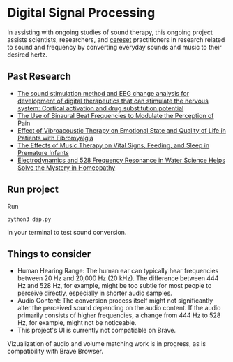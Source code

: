 # Digital Signal Processing

In assisting with ongoing studies of sound therapy, this ongoing project assists scientists, researchers, and [cereset](https://cereset.com/) practitioners in research related to sound and frequency by converting everyday sounds and music to their desired hertz.

## Past Research

- [The sound stimulation method and EEG change analysis for development of digital therapeutics that can stimulate the nervous system: Cortical activation and drug substitution potential](https://onlinelibrary.wiley.com/doi/full/10.1111/cns.14014)
- [The Use of Binaural Beat Frequencies to Modulate the Perception of Pain](https://www.researchgate.net/publication/326784313_Efficacy_of_binaural_auditory_beats_in_cognition_anxiety_and_pain_perception_a_meta-analysis)
- [Effect of Vibroacoustic Therapy on Emotional State and Quality of Life in Patients with Fibromyalgia](https://www.tandfonline.com/doi/abs/10.1080/09638288.2019.1687763)
- [The Effects of Music Therapy on Vital Signs, Feeding, and Sleep in Premature Infants](https://pubmed.ncbi.nlm.nih.gov/23589814/)
- [Electrodynamics and 528 Frequency Resonance in Water Science Helps Solve the Mystery in Homeopathy](https://www.thieme-connect.com/products/ejournals/abstract/10.1055/s-0039-1683983)

## Run project

Run 

```
python3 dsp.py
```

in your terminal to test sound conversion.

## Things to consider

- Human Hearing Range: The human ear can typically hear frequencies between 20 Hz and 20,000 Hz (20 kHz). The difference between 444 Hz and 528 Hz, for example, might be too subtle for most people to perceive directly, especially in shorter audio samples.
- Audio Content: The conversion process itself might not significantly alter the perceived sound depending on the audio content. If the audio primarily consists of higher frequencies, a change from 444 Hz to 528 Hz, for example, might not be noticeable.
- This project's UI is currently not compatiable on Brave.

Vizualization of audio and volume matching work is in progress, as is compatibility with Brave Browser.
